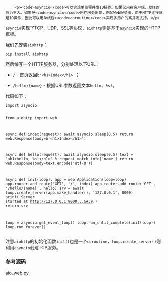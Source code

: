 ﻿
        <p><code>asyncio</code>可以实现单线程并发IO操作。如果仅用在客户端，发挥的威力不大。如果把<code>asyncio</code>用在服务器端，例如Web服务器，由于HTTP连接就是IO操作，因此可以用单线程+<code>coroutine</code>实现多用户的高并发支持。</p>
<p><code>asyncio</code>实现了TCP、UDP、SSL等协议，<code>aiohttp</code>则是基于<code>asyncio</code>实现的HTTP框架。</p>
<p>我们先安装<code>aiohttp</code>：</p>
<pre><code>pip install aiohttp
</code></pre><p>然后编写一个HTTP服务器，分别处理以下URL：</p>
<ul>
<li><p><code>/</code> - 首页返回<code>b&#39;&lt;h1&gt;Index&lt;/h1&gt;&#39;</code>；</p>
</li>
<li><p><code>/hello/{name}</code> - 根据URL参数返回文本<code>hello, %s!</code>。</p>
</li>
</ul>
<p>代码如下：</p>
<pre><code>import asyncio

from aiohttp import web

async def index(request):
    await asyncio.sleep(0.5)
    return web.Response(body=b&#39;&lt;h1&gt;Index&lt;/h1&gt;&#39;)

async def hello(request):
    await asyncio.sleep(0.5)
    text = &#39;&lt;h1&gt;hello, %s!&lt;/h1&gt;&#39; % request.match_info[&#39;name&#39;]
    return web.Response(body=text.encode(&#39;utf-8&#39;))

async def init(loop):
    app = web.Application(loop=loop)
    app.router.add_route(&#39;GET&#39;, &#39;/&#39;, index)
    app.router.add_route(&#39;GET&#39;, &#39;/hello/{name}&#39;, hello)
    srv = await loop.create_server(app.make_handler(), &#39;127.0.0.1&#39;, 8000)
    print(&#39;Server started at http://127.0.0.1:8000...&#39;)
    return srv

loop = asyncio.get_event_loop()
loop.run_until_complete(init(loop))
loop.run_forever()
</code></pre><p>注意<code>aiohttp</code>的初始化函数<code>init()</code>也是一个<code>coroutine</code>，<code>loop.create_server()</code>则利用<code>asyncio</code>创建TCP服务。</p>
<h3 id="-">参考源码</h3>
<p><a href="https://github.com/michaelliao/learn-python3/blob/master/samples/async/aio_web.py">aio_web.py</a></p>

    